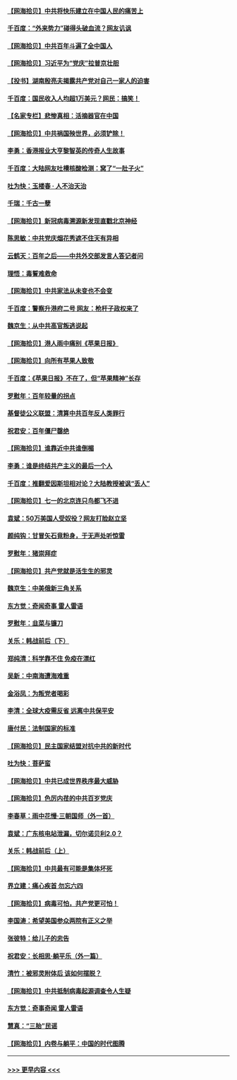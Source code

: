 #### [【网海拾贝】中共将快乐建立在中国人民的痛苦上](../pages/nsc993/n13064939.md?t=07040502) 
#### [千百度：“外来势力”碰得头破血流？网友讥讽](../pages/nsc993/n13064878.md?t=07040502) 
#### [【网海拾贝】中共百年斗遍了全中国人](../pages/nsc993/n13060020.md?t=07040502) 
#### [【网海拾贝】习近平为“党庆”拉普京壮胆](../pages/nsc993/n13057781.md?t=07040502) 
#### [【投书】湖南殷亮夫揭露共产党对自己一家人的迫害](../pages/nsc993/n13057744.md?t=07040502) 
#### [千百度：国民收入人均超1万美元？网民：搞笑！](../pages/nsc993/n13057692.md?t=07040502) 
#### [【名家专栏】悲惨真相：活摘器官在中国](../pages/nsc993/n13056611.md?t=07040502) 
#### [【网海拾贝】中共祸国殃世界，必须铲除！](../pages/nsc993/n13056011.md?t=07040502) 
#### [李勇：香港报业大亨黎智英的传奇人生故事](../pages/nsc993/n13055258.md?t=07040502) 
#### [千百度：大陆网友吐槽核酸检测：窝了“一肚子火”](../pages/nsc993/n13055194.md?t=07040502) 
#### [吐为快：玉楼春 · 人不治天治](../pages/nsc993/n13054028.md?t=07040502) 
#### [千瑞：千古一孽](../pages/nsc993/n13054016.md?t=07040502) 
#### [【网海拾贝】新冠病毒溯源新发现直戳北京神经](../pages/nsc993/n13052425.md?t=07040502) 
#### [陈思敏：中共党庆烟花秀遮不住天有异相](../pages/nsc993/n13052020.md?t=07040502) 
#### [云鹤天：百年之后——中共外交部发言人答记者问](../pages/nsc993/n13051604.md?t=07040502) 
#### [理悟：毒誓难救命](../pages/nsc993/n13051601.md?t=07040502) 
#### [【网海拾贝】中共家法从未变也不会变](../pages/nsc993/n13050366.md?t=07040502) 
#### [千百度：警察升港府二号 网友：枪杆子政权来了](../pages/nsc993/n13050261.md?t=07040502) 
#### [魏京生：从中共高官叛逃说起](../pages/nsc993/n13048997.md?t=07040502) 
#### [【网海拾贝】港人雨中痛别《苹果日报》](../pages/nsc993/n13048941.md?t=07040502) 
#### [【网海拾贝】向所有苹果人致敬](../pages/nsc993/n13046795.md?t=07040502) 
#### [千百度：《苹果日报》不在了，但“苹果精神”长存](../pages/nsc993/n13046703.md?t=07040502) 
#### [罗慰年：百年较量的拐点](../pages/nsc993/n13046542.md?t=07040502) 
#### [基督徒公义联盟：清算中共百年反人类罪行](../pages/nsc993/n13046499.md?t=07040502) 
#### [祝君安：百年僵尸罄绝](../pages/nsc993/n13045595.md?t=07040502) 
#### [【网海拾贝】谁靠近中共谁倒楣](../pages/nsc993/n13044667.md?t=07040502) 
#### [李勇：谁是终结共产主义的最后一个人](../pages/nsc993/n13044397.md?t=07040502) 
#### [千百度：推翻爱因斯坦相对论？大陆教授被讽“丢人”](../pages/nsc993/n13043908.md?t=07040502) 
#### [【网海拾贝】七一的北京连只鸟都飞不进](../pages/nsc993/n13041377.md?t=07040502) 
#### [袁斌：50万美国人受奴役？网友打脸赵立坚](../pages/nsc993/n13041330.md?t=07040502) 
#### [颜纯钩：甘冒矢石竟粉身，于无声处听惊雷](../pages/nsc993/n13041140.md?t=07040502) 
#### [罗慰年：猪崇拜症](../pages/nsc993/n13041071.md?t=07040502) 
#### [【网海拾贝】共产党就是活生生的邪灵](../pages/nsc993/n13036627.md?t=07040502) 
#### [魏京生：中美俄新三角关系](../pages/nsc993/n13035986.md?t=07040502) 
#### [东方觉：奇闻奇事 雷人雷语](../pages/nsc993/n13035878.md?t=07040502) 
#### [罗慰年：韭菜与镰刀](../pages/nsc993/n13034374.md?t=07040502) 
#### [关乐：韩战前后（下）](../pages/nsc993/n13034113.md?t=07040502) 
#### [郑纯清：科学靠不住 免疫在漂红](../pages/nsc993/n13034093.md?t=07040502) 
#### [吴新：中南海遭海难重](../pages/nsc993/n13034084.md?t=07040502) 
#### [金浴凤：为叛党者喝彩](../pages/nsc993/n13034058.md?t=07040502) 
#### [李清：全球大疫需反省 远离中共保平安](../pages/nsc993/n13033784.md?t=07040502) 
#### [唐付民：法制国家的标准](../pages/nsc993/n13032944.md?t=07040502) 
#### [【网海拾贝】民主国家结盟对抗中共的新时代](../pages/nsc993/n13031717.md?t=07040502) 
#### [吐为快：菩萨蛮](../pages/nsc993/n13030033.md?t=07040502) 
#### [【网海拾贝】中共已成世界秩序最大威胁](../pages/nsc993/n13028138.md?t=07040502) 
#### [【网海拾贝】色厉内荏的中共百岁党庆](../pages/nsc993/n13025582.md?t=07040502) 
#### [李春草：雨中花慢‧三朝国师（外一首）](../pages/nsc993/n13025567.md?t=07040502) 
#### [袁斌：广东核电站泄漏，切尔诺贝利2.0？](../pages/nsc993/n13025475.md?t=07040502) 
#### [关乐：韩战前后（上）](../pages/nsc993/n13025387.md?t=07040502) 
#### [【网海拾贝】中共最有可能是集体坏死](../pages/nsc993/n13023101.md?t=07040502) 
#### [界立建：痛心疾首 勿忘六四](../pages/nsc993/n13022339.md?t=07040502) 
#### [【网海拾贝】病毒可怕，共产党更可怕！](../pages/nsc993/n13020728.md?t=07040502) 
#### [李国涛：希望美国参众两院有正义之举](../pages/nsc993/n13020674.md?t=07040502) 
#### [张彼特：给儿子的忠告](../pages/nsc993/n13018934.md?t=07040502) 
#### [祝君安：长相思‧躺平乐（外一篇）](../pages/nsc993/n13018923.md?t=07040502) 
#### [清竹：被邪灵附体后 该如何摆脱？](../pages/nsc993/n13018877.md?t=07040502) 
#### [【网海拾贝】中共抵制病毒起源调查令人生疑](../pages/nsc993/n13017785.md?t=07040502) 
#### [东方觉：奇事奇闻 雷人雷语](../pages/nsc993/n13017577.md?t=07040502) 
#### [慧真：“三胎”民谣](../pages/nsc993/n13017394.md?t=07040502) 
#### [【网海拾贝】内卷与躺平：中国的时代图腾](../pages/nsc993/n13016128.md?t=07040502) 

----
#### [ >>> 更早内容 <<< ](../indexes/nsc993-earlier.md)

